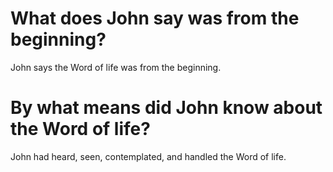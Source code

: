 # What does John say was from the beginning?

John says the Word of life was from the beginning.

# By what means did John know about the Word of life?

John had heard, seen, contemplated, and handled the Word of life.

